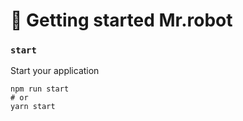 # 🚀 Getting started Mr.robot

### `start`

Start your application

```
npm run start
# or
yarn start
```

